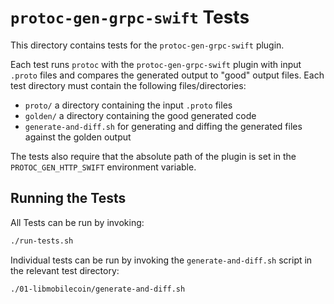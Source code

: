# `protoc-gen-grpc-swift` Tests

This directory contains tests for the `protoc-gen-grpc-swift` plugin.

Each test runs `protoc` with the `protoc-gen-grpc-swift` plugin with input
`.proto` files and compares the generated output to "good" output files. Each
test directory must contain the following files/directories:

- `proto/` a directory containing the input `.proto` files
- `golden/` a directory containing the good generated code
- `generate-and-diff.sh` for generating and diffing the generated files against
  the golden output

The tests also require that the absolute path of the plugin is set in the
`PROTOC_GEN_HTTP_SWIFT` environment variable.

## Running the Tests

All Tests can be run by invoking:

```bash
./run-tests.sh
```

Individual tests can be run by invoking the `generate-and-diff.sh` script in
the relevant test directory:

```bash
./01-libmobilecoin/generate-and-diff.sh
```
